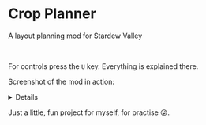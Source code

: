 <h1>Crop Planner</h1>

<p>A layout planning mod for Stardew Valley</p><br>

For controls press the `U` key. Everything is explained there.<br>

Screenshot of the mod in action:
<details>

![mod currently in action](https://github.com/OrlaaniHUN/Crop-Planner/blob/master/image.png?raw=true)

</details>

Just a little, fun project for myself, for practise :stuck_out_tongue_winking_eye:.
